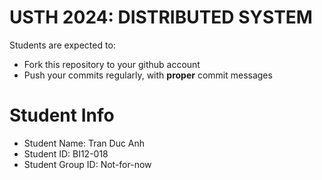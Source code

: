 # USTH 2024: DISTRIBUTED SYSTEM

Students are expected to:

- Fork this repository to your github account
- Push your commits regularly, with **proper** commit messages

# Student Info

- Student Name: Tran Duc Anh
- Student ID: BI12-018
- Student Group ID: Not-for-now
